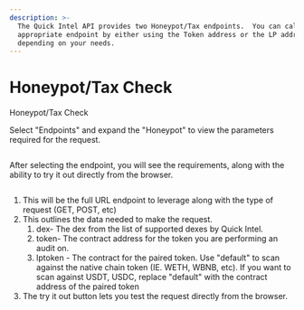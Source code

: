 ```yaml
---
description: >-
  The Quick Intel API provides two Honeypot/Tax endpoints.  You can call the
  appropriate endpoint by either using the Token address or the LP address
  depending on your needs.
---
```


# Honeypot/Tax Check

Honeypot/Tax Check

Select "Endpoints" and expand the "Honeypot" to view the parameters required for the request.

<figure><img src="../../../../.gitbook/assets/image (98).png" alt=""><figcaption></figcaption></figure>

After selecting the endpoint, you will see the requirements, along with the ability to try it out directly from the browser.

<figure><img src="../../../../.gitbook/assets/image (99).png" alt=""><figcaption></figcaption></figure>

1. This will be the full URL endpoint to leverage along with the type of request (GET, POST, etc)
2. This outlines the data needed to make the request.
   1. dex- The dex from the list of supported dexes by Quick Intel.
   2. token- The contract address for the token you are performing an audit on.
   3. lptoken - The contract for the paired token.  Use "default" to scan against the native chain token (IE. WETH, WBNB, etc). If you want to scan against USDT, USDC, replace "default" with the contract address of the paired token
3. The try it out button lets you test the request directly from the browser.
